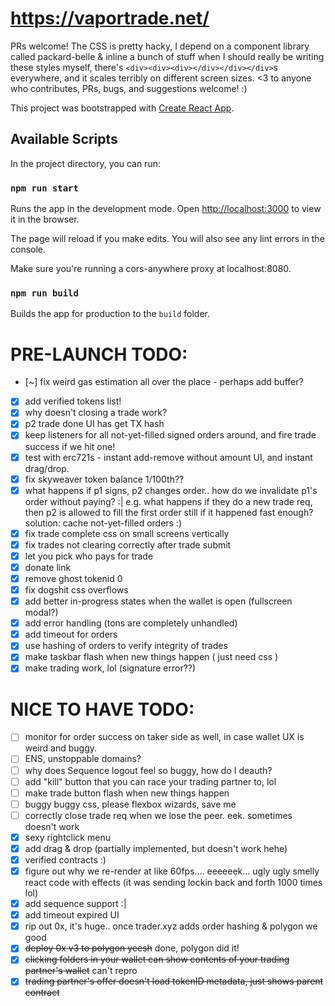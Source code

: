 # https://vaportrade.net/

PRs welcome! The CSS is pretty hacky, I depend on a component library called packard-belle & inline a bunch of stuff when I should really be writing these styles myself, there's `<div><div><div></div></div></div>`s everywhere, and it scales terribly on different screen sizes. <3 to anyone who contributes, PRs, bugs, and suggestions welcome! :)

This project was bootstrapped with [Create React App](https://github.com/facebook/create-react-app).

## Available Scripts

In the project directory, you can run:

### `npm run start`

Runs the app in the development mode.
Open [http://localhost:3000](http://localhost:3000) to view it in the browser.

The page will reload if you make edits.
You will also see any lint errors in the console.

Make sure you're running a cors-anywhere proxy at localhost:8080.

### `npm run build`

Builds the app for production to the `build` folder.


# PRE-LAUNCH TODO:
- [~] fix weird gas estimation all over the place - perhaps add buffer?
- [x] add verified tokens list!
- [x] why doesn't closing a trade work?
- [x] p2 trade done UI has get TX hash
- [x] keep listeners for all not-yet-filled signed orders around, and fire trade success if we hit one!
- [x] test with erc721s - instant add-remove without amount UI, and instant drag/drop.
- [x] fix skyweaver token balance 1/100th??
- [x] what happens if p1 signs, p2 changes order.. how do we invalidate p1's order without paying? :| e.g. what happens if they do a new trade req, then p2 is allowed to fill the first order still if it happened fast enough? solution: cache not-yet-filled orders :)
- [x] fix trade complete css on small screens vertically
- [x] fix trades not clearing correctly after trade submit
- [x] let you pick who pays for trade
- [x] donate link
- [x] remove ghost tokenid 0
- [x] fix dogshit css overflows
- [x] add better in-progress states when the wallet is open (fullscreen modal?)
- [x] add error handling (tons are completely unhandled)
- [x] add timeout for orders
- [x] use hashing of orders to verify integrity of trades
- [x] make taskbar flash when new things happen ( just need css )
- [x] make trading work, lol (signature error??)
# NICE TO HAVE TODO:
- [ ] monitor for order success on taker side as well, in case wallet UX is weird and buggy.
- [ ] ENS, unstoppable domains?
- [ ] why does Sequence logout feel so buggy, how do I deauth?
- [ ] add "kill" button that you can race your trading partner to, lol
- [ ] make trade button flash when new things happen
- [ ] buggy buggy css, please flexbox wizards, save me
- [ ] correctly close trade req when we lose the peer. eek. sometimes doesn't work
- [x] sexy rightclick menu
- [x] add drag & drop (partially implemented, but doesn't work hehe)
- [x] verified contracts :)
- [x] figure out why we re-render at like 60fps.... eeeeeek... ugly ugly smelly react code with effects (it was sending lockin back and forth 1000 times lol)
- [x] add sequence support :|
- [x] add timeout expired UI
- [x] rip out 0x, it's huge.. once trader.xyz adds order hashing & polygon we good
- [x] ~~deploy 0x v3 to polygon yeesh~~ done, polygon did it!
- [x] ~~clicking folders in your wallet can show contents of your trading partner's wallet~~ can't repro
- [x] ~~trading partner's offer doesn't load tokenID metadata, just shows parent contract~~